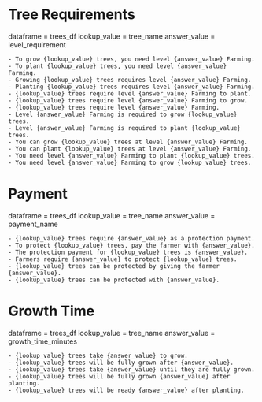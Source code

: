 # Tree Requirements
dataframe = trees_df
lookup_value = tree_name
answer_value = level_requirement

    - To grow {lookup_value} trees, you need level {answer_value} Farming.
    - To plant {lookup_value} trees, you need level {answer_value} Farming.  
    - Growing {lookup_value} trees requires level {answer_value} Farming.
    - Planting {lookup_value} trees requires level {answer_value} Farming.
    - {lookup_value} trees require level {answer_value} Farming to plant.
    - {lookup_value} trees require level {answer_value} Farming to grow.
    - {lookup_value} trees require level {answer_value} Farming.
    - Level {answer_value} Farming is required to grow {lookup_value} trees.
    - Level {answer_value} Farming is required to plant {lookup_value} trees.
    - You can grow {lookup_value} trees at level {answer_value} Farming.
    - You can plant {lookup_value} trees at level {answer_value} Farming.
    - You need level {answer_value} Farming to plant {lookup_value} trees.
    - You need level {answer_value} Farming to grow {lookup_value} trees.

# Payment
dataframe = trees_df
lookup_value = tree_name
answer_value = payment_name

    - {lookup_value} trees require {answer_value} as a protection payment.
    - To protect {lookup_value} trees, pay the farmer with {answer_value}.
    - The protection payment for {lookup_value} trees is {answer_value}.
    - Farmers require {answer_value} to protect {lookup_value} trees.
    - {lookup_value} trees can be protected by giving the farmer {answer_value}.
    - {lookup_value} trees can be protected with {answer_value}.

# Growth Time
dataframe = trees_df
lookup_value = tree_name
answer_value = growth_time_minutes

    - {lookup_value} trees take {answer_value} to grow.
    - {lookup_value} trees will be fully grown after {answer_value}.
    - {lookup_value} trees take {answer_value} until they are fully grown.
    - {lookup_value} trees will be fully grown {answer_value} after planting.
    - {lookup_value} trees will be ready {answer_value} after planting.